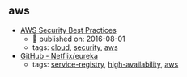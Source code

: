 aws 
---
* [AWS Security Best Practices](https://d1.awsstatic.com/whitepapers/Security/AWS_Security_Best_Practices.pdf)
    * :calendar: published on: 2016-08-01
    * tags: [cloud](../tags/cloud.md), [security](../tags/security.md), [aws](../tags/aws.md)
* [GitHub - Netflix/eureka](https://github.com/Netflix/eureka)
    * tags: [service-registry](../tags/service-registry.md), [high-availability](../tags/high-availability.md), [aws](../tags/aws.md)
